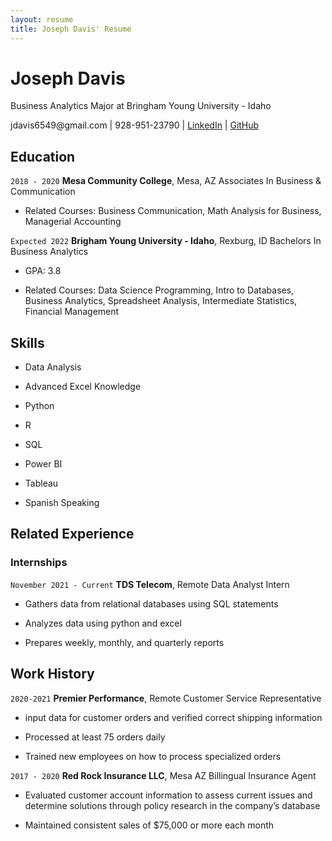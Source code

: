 ```yaml
---
layout: resume
title: Joseph Davis' Resume
---
```

# Joseph Davis
Business Analytics Major at Bringham Young University - Idaho

<div id="webaddress">
jdavis6549@gmail.com</a>
| 928-951-23790</a>
| <a href="www.linkedin.com/in/joseph-davis-18144a1b9">LinkedIn</a>
| <a href="https://github.com/jdavis6549">GitHub</a>
</div>

<!-- https://www.monique.tech/the-art-of-markdown -->

## Education

`2018 - 2020`
__Mesa Community College__, Mesa, AZ
Associates In Business & Communication

- Related Courses: Business Communication, Math Analysis for Business, Managerial Accounting

`Expected 2022`
__Brigham Young University - Idaho__, Rexburg, ID
Bachelors In Business Analytics

- GPA: 3.8

- Related Courses: Data Science Programming, Intro to Databases, Business Analytics, Spreadsheet Analysis, Intermediate Statistics, Financial Management

## Skills

- Data Analysis 

- Advanced Excel Knowledge

- Python

- R

- SQL

- Power BI

- Tableau

- Spanish Speaking


## Related Experience

### Internships

`November 2021 - Current`
__TDS Telecom__, Remote
Data Analyst Intern

- Gathers data from relational databases using SQL statements

- Analyzes data using python and excel

- Prepares weekly, monthly, and quarterly reports

## Work History

`2020-2021`
__Premier Performance__, Remote
Customer Service Representative

- input data for customer orders and verified correct shipping information

- Processed at least 75 orders daily

- Trained new employees on how to process specialized orders


`2017 - 2020`
__Red Rock Insurance LLC__, Mesa AZ
Billingual Insurance Agent

- Evaluated customer account information to assess current issues and determine solutions through policy research in the company’s database 

- Maintained consistent sales of $75,000 or more each month

<!-- ### Footer

Last updated: May 2013 -->


